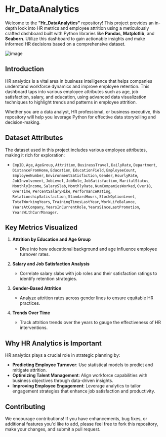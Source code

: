 # Hr_DataAnalytics

Welcome to the **"Hr_DataAnalytics"** repository! This project provides an in-depth look into HR metrics and employee attrition using a meticulously crafted dashboard built with Python libraries like **Pandas**, **Matplotlib**, and **Seaborn**. Utilize this dashboard to gain actionable insights and make informed HR decisions based on a comprehensive dataset.

![image](https://github.com/user-attachments/assets/16b3b60c-dede-44ba-95b5-c5c6da7774b6)

## Introduction

HR analytics is a vital area in business intelligence that helps companies understand workforce dynamics and improve employee retention. This dashboard taps into various employee attributes such as age, job satisfaction, salary, and education, using advanced data visualization techniques to highlight trends and patterns in employee attrition.

Whether you are a data analyst, HR professional, or business executive, this repository will help you leverage Python for effective data storytelling and decision-making.

## Dataset Attributes

The dataset used in this project includes various employee attributes, making it rich for exploration:
- `EmpID`, `Age`, `AgeGroup`, `Attrition`, `BusinessTravel`, `DailyRate`, `Department`, `DistanceFromHome`, `Education`, `EducationField`, `EmployeeCount`, `EmployeeNumber`, `EnvironmentSatisfaction`, `Gender`, `HourlyRate`, `JobInvolvement`, `JobLevel`, `JobRole`, `JobSatisfaction`, `MaritalStatus`, `MonthlyIncome`, `SalarySlab`, `MonthlyRate`, `NumCompaniesWorked`, `Over18`, `OverTime`, `PercentSalaryHike`, `PerformanceRating`, `RelationshipSatisfaction`, `StandardHours`, `StockOptionLevel`, `TotalWorkingYears`, `TrainingTimesLastYear`, `WorkLifeBalance`, `YearsAtCompany`, `YearsInCurrentRole`, `YearsSinceLastPromotion`, `YearsWithCurrManager`.

## Key Metrics Visualized

1. **Attrition by Education and Age Group**
   - Dive into how educational background and age influence employee turnover rates.
   
2. **Salary and Job Satisfaction Analysis**
   - Correlate salary slabs with job roles and their satisfaction ratings to identify retention strategies.
   
3. **Gender-Based Attrition**
   - Analyze attrition rates across gender lines to ensure equitable HR practices.
   
4. **Trends Over Time**
   - Track attrition trends over the years to gauge the effectiveness of HR interventions.

## Why HR Analytics is Important

HR analytics plays a crucial role in strategic planning by:
- **Predicting Employee Turnover**: Use statistical models to predict and mitigate attrition.
- **Optimizing Talent Management**: Align workforce capabilities with business objectives through data-driven insights.
- **Improving Employee Engagement**: Leverage analytics to tailor engagement strategies that enhance job satisfaction and productivity.

## Contributing

We encourage contributions! If you have enhancements, bug fixes, or additional features you'd like to add, please feel free to fork this repository, make your changes, and submit a pull request.


